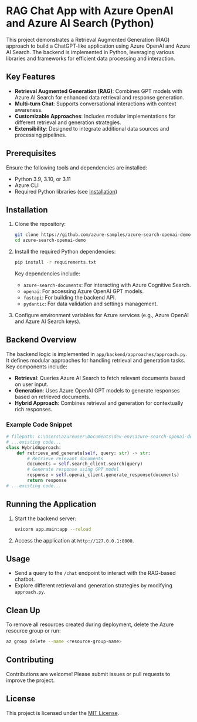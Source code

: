 <!--
---
name: RAG chat app with your data (Python)
description: Chat with your domain data using Azure OpenAI and Azure AI Search.
languages:
- python
- typescript
- bicep
- azdeveloper
products:
- azure-openai
- azure-cognitive-search
- azure-app-service
- azure
page_type: sample
urlFragment: azure-search-openai-demo
---
-->

# RAG Chat App with Azure OpenAI and Azure AI Search (Python)

This project demonstrates a Retrieval Augmented Generation (RAG) approach to build a ChatGPT-like application using Azure OpenAI and Azure AI Search. The backend is implemented in Python, leveraging various libraries and frameworks for efficient data processing and interaction.

## Key Features

- **Retrieval Augmented Generation (RAG)**: Combines GPT models with Azure AI Search for enhanced data retrieval and response generation.
- **Multi-turn Chat**: Supports conversational interactions with context awareness.
- **Customizable Approaches**: Includes modular implementations for different retrieval and generation strategies.
- **Extensibility**: Designed to integrate additional data sources and processing pipelines.

## Prerequisites

Ensure the following tools and dependencies are installed:

- Python 3.9, 3.10, or 3.11
- Azure CLI
- Required Python libraries (see [Installation](#installation))

## Installation

1. Clone the repository:

    ```bash
    git clone https://github.com/azure-samples/azure-search-openai-demo.git
    cd azure-search-openai-demo
    ```

2. Install the required Python dependencies:

    ```bash
    pip install -r requirements.txt
    ```

    Key dependencies include:
    - `azure-search-documents`: For interacting with Azure Cognitive Search.
    - `openai`: For accessing Azure OpenAI GPT models.
    - `fastapi`: For building the backend API.
    - `pydantic`: For data validation and settings management.

3. Configure environment variables for Azure services (e.g., Azure OpenAI and Azure AI Search keys).

## Backend Overview

The backend logic is implemented in `app/backend/approaches/approach.py`. It defines modular approaches for handling retrieval and generation tasks. Key components include:

- **Retrieval**: Queries Azure AI Search to fetch relevant documents based on user input.
- **Generation**: Uses Azure OpenAI GPT models to generate responses based on retrieved documents.
- **Hybrid Approach**: Combines retrieval and generation for contextually rich responses.

### Example Code Snippet

```python
# filepath: c:\Users\azureuser\Documents\dev-env\azure-search-openai-demo\app\backend\approaches\approach.py
# ...existing code...
class HybridApproach:
    def retrieve_and_generate(self, query: str) -> str:
        # Retrieve relevant documents
        documents = self.search_client.search(query)
        # Generate response using GPT model
        response = self.openai_client.generate_response(documents)
        return response
# ...existing code...
```

## Running the Application

1. Start the backend server:

    ```bash
    uvicorn app.main:app --reload
    ```

2. Access the application at `http://127.0.0.1:8000`.

## Usage

- Send a query to the `/chat` endpoint to interact with the RAG-based chatbot.
- Explore different retrieval and generation strategies by modifying `approach.py`.

## Clean Up

To remove all resources created during deployment, delete the Azure resource group or run:

```bash
az group delete --name <resource-group-name>
```

## Contributing

Contributions are welcome! Please submit issues or pull requests to improve the project.

## License

This project is licensed under the [MIT License](LICENSE).
